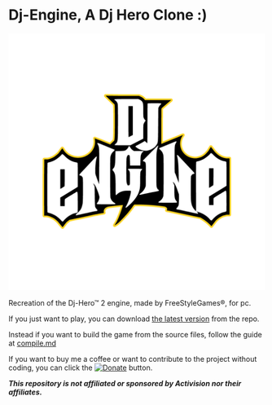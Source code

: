 # Dj-Engine, A Dj Hero Clone :)

![Dj-Engine logo](res/splashArt.png)

Recreation of the Dj-Hero™ 2 engine, made by FreeStyleGames®, for pc.

If you just want to play, you can download [the latest version](https://github.com/MatteoGodzilla/Dj-Engine/releases/latest) from the repo.

Instead if you want to build the game from the source files, follow the guide at [compile.md](./Compile.md)

If you want to buy me a coffee or want to contribute to the project without coding, you can click the [![Donate](https://www.paypalobjects.com/en_US/i/btn/btn_donate_LG.gif)](https://paypal.me/MatteoGodzilla) button.

***This repository is not affiliated or sponsored by Activision nor their affiliates.***
